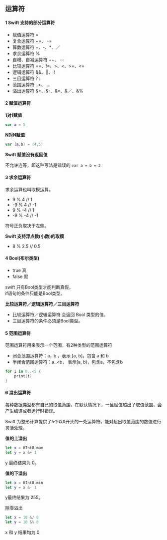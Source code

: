 ## 运算符

#### 1 Swift 支持的部分运算符

- 赋值运算符 = 
- 复合运算符 +=、 -=
- 算数运算符 +、-、*、／
- 求余运算符 %
- 自增、自减运算符 ++、 --
- 比较运算符 ==、!=、>、<、>=、<=
- 逻辑运算符 &&、||、 !
- 三目运算符 ? :
- 范围运算符 ..<、 ...
- 溢出运算符 &+、&-、&*、&／、&%

#### 2 赋值运算符

**1对1赋值**

```swift
var a = 5
```

**N对N赋值**

```swift
var (a,b) = (4,5)
```

**Swift 赋值没有返回值**

不允许连等，即这种写法是错误的 `var a = b = 2` 

#### 3 求余运算符

求余运算也叫取模运算。

- 9 % 4  // 1
- -9 % 4 // -1
- 9 % -4 // 1
- -9 % -4 // -1

符号正负取决于左侧。

**Swift 支持浮点数(小数)的取模**

- 8 % 2.5 // 0.5

#### 4 Bool(布尔类型)

- true 真
- false 假

swift 只有Bool类型才能判断真假，  
if语句的条件只能是Bool类型。

**比较运算符／逻辑运算符／三目运算符**

- 比较运算符／逻辑运算符 会返回 Bool 类型的值。
- 三目运算符的条件必须是Bool类型。

#### 5 范围运算符

范围运算符用来表示一个范围，有2种类型的范围运算符

- 闭合范围运算符：a...b ，表示 [a, b]，包含 a 和 b
- 半闭合范围运算符：a..<b， 表示[a, b)，包含a，不包含b

```swift
for i in 0..<5 {
    print(i)
}
```

#### 6 溢出运算符

每种数据类型都有自己的取值范围，在默认情况下，一旦赋值超出了取值范围，会产生编译或者运行时错误。

Swift 为整形计算提供了5个以&开头的一处运算符，能对超出取值范围的数值进行灵活处理。

**值的上溢出**

```swift
let x = UInt8.max
let y = x &+ 1
```

y 最终结果为 0。

**值的下溢出**

```swift
let x = UInt8.min
let y = x &- 1
```

y最终结果为 255。

除零溢出

```swift
let x = 10 &/ 0
let y = 10 &% 0
```

x 和 y 结果均为 0

